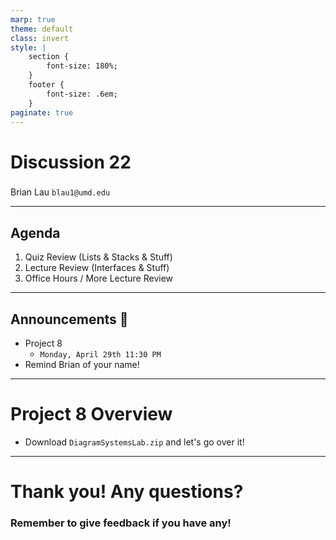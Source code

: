 ```yaml
---
marp: true
theme: default
class: invert
style: |
    section {
        font-size: 180%;
    }
    footer {
        font-size: .6em;
    }
paginate: true
---
```

<!-- 
_paginate: false
_class: invert
-->

# <!--fit--> Discussion 22
<!-- 
_footer: "Credits to Adit Bala for his Marp template"
-->

### 

Brian Lau
`blau1@umd.edu`

---
## Agenda
<!-- 
_footer: "Slides available at [`beelau.vercel.app`](https://beelau.vercel.app)"
-->
1. Quiz Review (Lists & Stacks & Stuff)
2. Lecture Review (Interfaces & Stuff)
2. Office Hours / More Lecture Review
---
## Announcements :mega:
- Project 8
    - `Monday, April 29th 11:30 PM` 
- Remind Brian of your name!
---
# Project 8 Overview
- Download `DiagramSystemsLab.zip` and let's go over it!
---
# Thank you! Any questions?

### Remember to give feedback if you have any!
